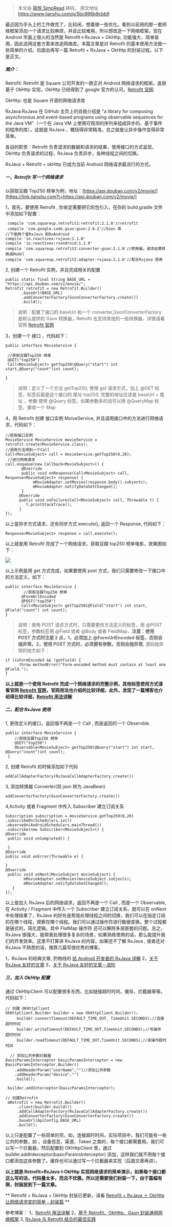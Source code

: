 > 本文由 [简悦 SimpRead](http://ksria.com/simpread/) 转码， 原文地址 https://www.jianshu.com/p/5bc866b9cbb9

最近因为手头上的工作做完了，比较闲，想着做一些优化。看到以前用的那一套网络框架添加一个请求比较麻烦，并且比较难用，所以想改造一下网络框架。现在 Android 市面上很火的当然是 Retrofit＋RxJava + OkHttp, 功能强大，简单易用，因此选用这套方案来改造网络库。本篇文章是对 Retrofit 的基本使用方法做一些简单的介绍。后面会再写一篇 Retrofit + RxJava + OkHttp 的封装过程。以下是正文。

##### 简介：

Retrofit: Retrofit 是 Square 公司开发的一款正对 Android 网络请求的框架。底层基于 OkHttp 实现，OkHttp 已经得到了 google 官方的认可。[Retrofit 官网](https://link.jianshu.com?t=http://square.github.io/retrofit/)

OkHttp: 也是 Square 开源的网络请求库

RxJava:RxJava 在 GitHub 主页上的自我介绍是 "a library for composing asynchronous and event-based programs using observable sequences for the Java VM"（一个在 Java VM 上使用可观测的序列来组成异步的、基于事件的程序的库）。这就是 RxJava ，概括得非常精准。总之就是让异步操作变得非常简单。

各自的职责：Retrofit 负责请求的数据和请求的结果，使用接口的方式呈现，OkHttp 负责请求的过程，RxJava 负责异步，各种线程之间的切换。

RxJava + Retrofit + okHttp 已成为当前 Android 网络请求最流行的方式。

##### 一，Retrofit 写一个网络请求

以获取豆瓣 Top250 榜单为例，地址：[https://api.douban.com/v2/movie/](https://link.jianshu.com?t=https://api.douban.com/v2/movie/)

1，首先，要使用 Retrofit , 你肯定需要把它的包引入，在你的 build.gradle 文件中添加如下配置：

```
 compile 'com.squareup.retrofit2:retrofit:2.1.0'//retrofit 
 compile 'com.google.code.gson:gson:2.6.2'//Gson 库 
//下面两个是RxJava 和RxAndroid 
compile 'io.reactivex:rxjava:1.1.0' 
compile 'io.reactivex:rxandroid:1.1.0'  
compile 'com.squareup.retrofit2:converter-gson:2.1.0'//转换器，请求结果转换成Model 
compile 'com.squareup.retrofit2:adapter-rxjava:2.1.0'//配合Rxjava 使用

```

2, 创建一个 Retrofit 实例，并且完成相关的配置

```
public static final String BASE_URL = "https://api.douban.com/v2/movie/";
Retrofit retrofit = new Retrofit.Builder() 
       .baseUrl(BASE_URL) 
       .addConverterFactory(GsonConverterFactory.create())
       .build();

```

> 说明：配置了接口的 baseUrl 和一个 converter,GsonConverterFactory 是默认提供的 Gson 转换器，Retrofit 也支持其他的一些转换器，详情请看官网 [Retrofit 官网](https://link.jianshu.com?t=http://square.github.io/retrofit/)

3，创建一个 接口 ，代码如下：

```
public interface MovieService { 

 //获取豆瓣Top250 榜单 
 @GET("top250")
 Call<MovieSubject> getTop250(@Query("start") int start,@Query("count")int count);

}

```

> 说明：定义了一个方法 getTop250, 使用 get 请求方式，加上 @GET 标签，标签后面是这个接口的 尾址 top250, 完整的地址应该是 baseUrl + 尾址 ，参数 使用 @Query 标签，如果参数多的话可以用 @QueryMap 标签，接收一个 Map

4，用 Retrofit 创建 接口实例 MoiveService, 并且调用接口中的方法进行网络请求，代码如下：

```
//获取接口实例
MovieService MovieService movieService = retrofit.create(MovieService.class); 
//调用方法得到一个Call 
Call<MovieSubject> call = movieService.getTop250(0,20);
 //进行网络请求 
call.enqueue(new Callback<MovieSubject>() {
       @Override 
       public void onResponse(Call<MovieSubject> call, Response<MovieSubject> response) { 
            mMovieAdapter.setMovies(response.body().subjects);     
            mMovieAdapter.notifyDataSetChanged(); 
       } 
      @Override 
      public void onFailure(Call<MovieSubject> call, Throwable t) { 
         t.printStackTrace(); 
      } 
});

```

以上是异步方式请求，还有同步方式 execute(), 返回一个 Response, 代码如下：

```
Response<MovieSubject> response = call.execute();

```

以上就是用 Retrofit 完成了一个网络请求，获取豆瓣 top250 榜单电影，效果图如下：

![](https://upload-images.jianshu.io/upload_images/3513995-a52d026b75265774.png)

以上示例是用 get 方式完成，如果要使用 post 方式，我们只需要修改一下接口中的方法定义，如下：

```
public interface MovieService { 
        //获取豆瓣Top250 榜单 
       @FormUrlEncoded
       @POST("top250") 
       Call<MovieSubject> getTop250(@Field("start") int start, @Field("count") int count);
}

```

> 说明：使用 POST 请求方式时，只需要更改方法定义的标签，用 @POST 标签，参数标签用 @Field 或者 @Body 或者 FieldMap，**注意：使用 POST 方式时注意 2 点，1，必须加上 @FormUrlEncoded 标签，否则会抛异常。2，使用 POST 方式时，必须要有参数，否则会抛异常,** 源码抛异常的地方如下：

```
if (isFormEncoded && !gotField) { 
      throw methodError("Form-encoded method must contain at least one @Field."); 
}

```

**以上就是一个使用 Retrofit 完成一个网络请求的完整示例，其他标签使用方式请看官网 [Retrofit 官网](https://link.jianshu.com?t=http://square.github.io/retrofit/)，官网用法也介绍的比较详细，此外，发现了一篇博客也介绍得比较详细，[Retrofit 用法详解](https://link.jianshu.com?t=http://duanyytop.github.io/2016/08/06/Retrofit%E7%94%A8%E6%B3%95%E8%AF%A6%E8%A7%A3/)**

##### 二，配合 RxJava 使用

1, 更改定义的接口，返回值不再是一个 Call , 而是返回的一个 Observble.

```
public interface MovieService { 
    //获取豆瓣Top250 榜单  
    @GET("top250") 
    Observable<MovieSubject> getTop250(@Query("start") int start, @Query("count")int count);
 }

```

2, 创建 Retrofit 的时候添加如下代码

```
addCallAdapterFactory(RxJavaCallAdapterFactory.create())

```

3, 添加转换器 Converter(将 json 转为 JavaBean)

```
addConverterFactory(GsonConverterFactory.create())

```

4,Activity 或者 Fragment 中传入 Subscriber 建立订阅关系

```
Subscription subscription = movieService.getTop250(0,20) 
.subscribeOn(Schedulers.io()) 
.observeOn(AndroidSchedulers.mainThread())
.subscribe(new Subscriber<MovieSubject>() { 
@Override
 public void onCompleted() { 

 } 
@Override 
public void onError(Throwable e) { 

} 
@Override
 public void onNext(MovieSubject movieSubject) { 
        mMovieAdapter.setMovies(movieSubject.subjects); 
        mMovieAdapter.notifyDataSetChanged(); 
   } 
});

```

以上是加入 RxJava 后的网络请求，返回不再是一个 Call , 而是一个 Observable, 在 Activity / Fragment 中传入一个 Subscriber 建立订阅关系，就可以在 onNext 中处理结果了，RxJava 的好处是帮我处理线程之间的切换，我们可以在指定订阅的在哪个线程，观察在哪个线程。我们可以通过操作符进行数据变换。整个过程都是链式的，简化逻辑。其中 FlatMap 操作符 还可以解除多层嵌套的问题。总之，RxJava 很强大，能帮我处理很多复杂的场景，如果熟练使用的话，那么能提升我们的开发效率。这里不打算讲 RxJava 的内容，如果还不了解 RxJava , 或者还对 RxJava 不熟悉的话，推荐几篇写很优秀的博客。

1，RxJava 的经典文章, 扔物线的 [给 Android 开发者的 RxJava 详解](https://link.jianshu.com?t=http://gank.io/post/560e15be2dca930e00da1083)
2，[关于 RxJava 友好的文章](https://link.jianshu.com?t=http://gold.xitu.io/post/580103f20e3dd90057fc3e6d)
3，[关于 RxJava 友好的文章－进阶](https://link.jianshu.com?t=http://gold.xitu.io/post/5818777f67f356005871ef2c)

##### 三，加入 OkHttp 配置

通过 OkHttpClient 可以配置很多东西，比如链接超时时间，缓存，拦截器等等。代码如下：

```
// 创建 OKHttpClient 
OkHttpClient.Builder builder = new OkHttpClient.Builder(); 
     builder.connectTimeout(DEFAULT_TIME_OUT, TimeUnit.SECONDS);//连接超时时间 
     builder.writeTimeout(DEFAULT_TIME_OUT,TimeUnit.SECONDS);//写操作 超时时间 
     builder.readTimeout(DEFAULT_TIME_OUT,TimeUnit.SECONDS);//读操作超时时间 

  // 添加公共参数拦截器 
BasicParamsInterceptor basicParamsInterceptor = new BasicParamsInterceptor.Builder() 
    .addHeaderParam("userName","")//添加公共参数 
    .addHeaderParam("device","") 
    .build(); 

 builder.addInterceptor(basicParamsInterceptor); 

// 创建Retrofit
 mRetrofit = new Retrofit.Builder() 
     .client(builder.build()) 
     .addCallAdapterFactory(RxJavaCallAdapterFactory.create()) 
     .addConverterFactory(GsonConverterFactory.create()) 
     .baseUrl(ApiConfig.BASE_URL) 
     .build();

```

以上只是配置了一些简单的项，如，连接超时时间，实际项目中，我们可能有一些公共的参数，如 ，设备信息，渠道，Token 之类的，每个接口都需要用，我们可以写一个拦截器，然后配置到 OKHttpClient 里，通过 builder.addInterceptor(basicParamsInterceptor) 添加，这样我们就不用每个接口都添加这些参数了。缓存也可以通过写一个拦截器来实现（后面文章再讲）。

**以上就是 Retrofit+RxJava＋OkHttp 实现网络请求的简单演示，如果每个接口都这么写的话，代码量太多，而且不优雅。所以还需要我们封装一下，由于篇幅有限，封装放到下一篇文章。**

** Retrofit + RxJava + OkHttp 封装已更新，请看 [Retrofit + RxJava ＋ OkHttp 让网络请求变的简单 - 封装篇](https://www.jianshu.com/p/811ba49d0748) **

参考博客：
1，[Retrofit 用法详解](https://link.jianshu.com?t=http://duanyytop.github.io/2016/08/06/Retrofit%E7%94%A8%E6%B3%95%E8%AF%A6%E8%A7%A3/)
2，[基于 Retrofit、OkHttp、Gson 封装通用网络框架](https://www.jianshu.com/p/e736c15ce2f8)
3, [RxJava 与 Retrofit 结合的最佳实践](https://link.jianshu.com?t=http://gank.io/post/56e80c2c677659311bed9841)